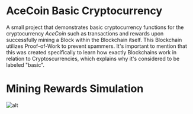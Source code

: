 # AceCoin Basic Cryptocurrency
A small project that demonstrates basic cryptocurrency functions for the cryptocurrency *AceCoin* such as transactions and rewards upon successfully mining a Block within the Blockchain itself. This Blockchain utilizes Proof-of-Work to prevent spammers. It's important to mention that this was created specifically to learn how exactly Blockchains work in relation to Cryptoscurrencies, which explains why it's considered to be labeled "basic".


# Mining Rewards Simulation
![alt](https://preview.ibb.co/cSFv5S/block.jpg)


